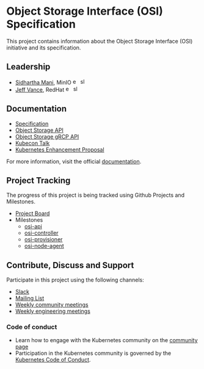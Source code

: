 # Object Storage Interface (OSI) Specification

This project contains information about the Object Storage Interface (OSI) initiative and its specification.

## Leadership

- [Sidhartha Mani](https://github.com/wlan0), MinIO [<img alt="email" src="https://raw.githubusercontent.com/google/material-design-icons/master/src/content/mail/materialiconsround/24px.svg" height=16 width=16/>](mailto:sid@min.io) [<img src="https://assets.brandfolder.com/pl546j-7le8zk-6gwiyo/v/2925175/view@2x.png" height=16 width=16 alt="slack"/>](https://kubernetes.slack.com/messages/wlan0)
- [Jeff Vance](https://github.com/jeffvance), RedHat [<img alt="email" src="https://raw.githubusercontent.com/google/material-design-icons/master/src/content/mail/materialiconsround/24px.svg" height=16 width=16/>](mailto:jvance@redhat.com) [<img src="https://assets.brandfolder.com/pl546j-7le8zk-6gwiyo/v/2925175/view@2x.png" height=16 width=16 alt="slack"/>](https://kubernetes.slack.com/messages/jeffvance)

## Documentation

- [Specification](spec.md)
- [Object Storage API](https://sigs.k8s.io/osi-api)
- [Object Storage gRCP API](osi.proto)
- [Kubecon Talk](https://www.youtube.com/watch?v=Y3GgJb71Cwo&list=PLj6h78yzYM2Pn8RxfLh2qrXBDftr6Qjut&index=167)
- [Kubernetes Enhancement Proposal](https://k8s.io/enhancements/blob/master/keps/sig-storage/1979-object-storage-support/README.md)

For more information, visit the official [documentation](https://kubernetes-osi.github.io/). 

## Project Tracking

The progress of this project is being tracked using Github Projects and Milestones.

- [Project Board](https://github.com/orgs/kubernetes-sigs/projects/8)
- Milestones
  - [osi-api](https://github.com/kubernetes-sigs/osi-api/milestones)
  - [osi-controller](https://github.com/kubernetes-sigs/osi-controller/milestones)
  - [osi-provisioner](https://github.com/kubernetes-sigs/osi-provisioner/milestones)
  - [osi-node-agent](https://github.com/kubernetes-sigs/osi-node-agent/milestones)

## Contribute, Discuss and Support

Participate in this project using the following channels: 

- [Slack](https://kubernetes.slack.com/messages/sig-storage-cosi)
- [Mailing List](https://groups.google.com/g/container-object-storage-interface-wg)
- [Weekly community meetings](https://calendar.google.com/calendar/u/0/r/eventedit/copy/MmM5bzU5bWtjaG41Z2dlcXViaWtmNGxpbmZfMjAyMDEyMDNUMTgwMDAwWiB2dnZvNDhyNmNwcmNjaWkxbHNhdmE2cDJ1Y0Bn)
- [Weekly engineering meetings](https://calendar.google.com/event?action=TEMPLATE&tmeid=XzY4cTMyZTI0OGtzMzhiOWs4b3JqaWI5azY4cTMwYjlwODkxMzZiYTY2b29rOGNwaDc0cDNhYzloNzRfMjAyMDEyMTRUMTkwMDAwWiBzaWRAbWluaW8uaW8&tmsrc=sid%40minio.io&scp=ALL)

### Code of conduct

- Learn how to engage with the Kubernetes community on the [community page](http://kubernetes.io/community/)
- Participation in the Kubernetes community is governed by the [Kubernetes Code of Conduct](code-of-conduct.md).
